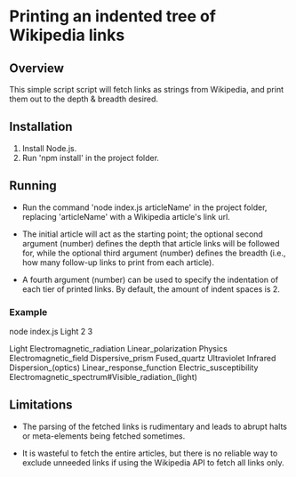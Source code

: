 # Printing an indented tree of Wikipedia links

## Overview

This simple script script will fetch links as strings from Wikipedia, and print them out to the depth & breadth desired.

## Installation

1. Install Node.js.
2. Run 'npm install' in the project folder.

## Running

* Run the command 'node index.js articleName' in the project folder, replacing 'articleName' with a Wikipedia article's link url.

* The initial article will act as the starting point; the optional second argument (number) defines the depth that article links
will be followed for, while the optional third argument (number) defines the breadth (i.e., how many follow-up links to print from each article).

* A fourth argument (number) can be used to specify the indentation of each tier of printed links. By default, the amount of indent spaces is 2.

### Example

node index.js Light 2 3

Light
  Electromagnetic_radiation
    Linear_polarization
    Physics
    Electromagnetic_field
  Dispersive_prism
    Fused_quartz
    Ultraviolet
    Infrared
  Dispersion_(optics)
    Linear_response_function
    Electric_susceptibility
    Electromagnetic_spectrum#Visible_radiation_(light)

## Limitations

* The parsing of the fetched links is rudimentary and leads to abrupt halts or meta-elements being fetched sometimes.

* It is wasteful to fetch the entire articles, but there is no reliable way to exclude unneeded links if using the Wikipedia API to fetch all links only.
